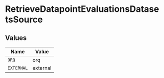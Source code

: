 # RetrieveDatapointEvaluationsDatasetsSource


## Values

| Name       | Value      |
| ---------- | ---------- |
| `ORQ`      | orq        |
| `EXTERNAL` | external   |